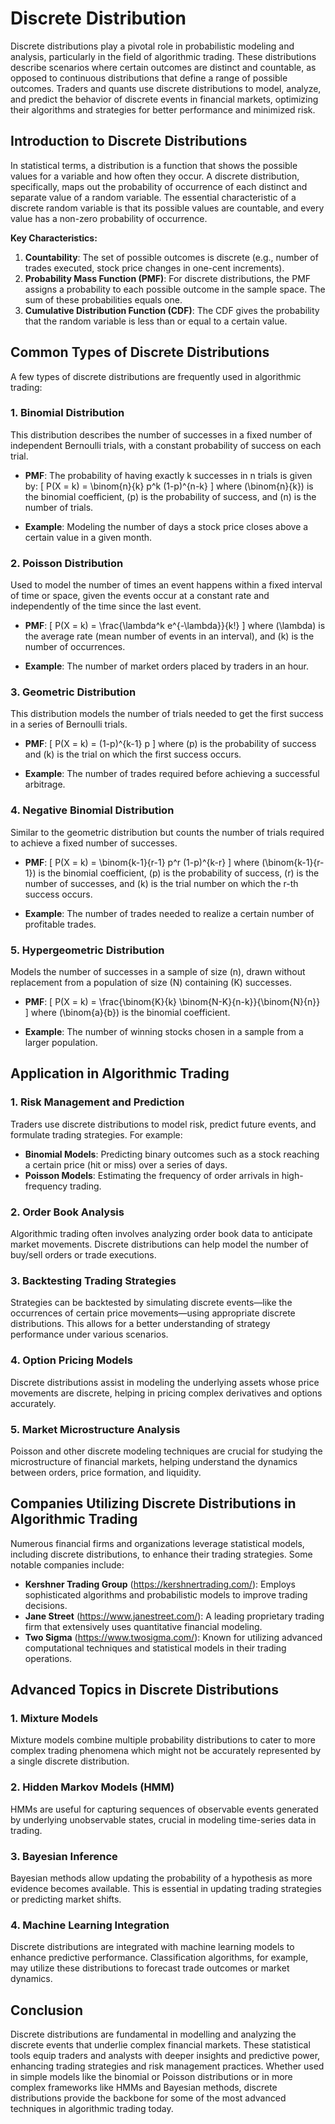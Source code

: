 # Discrete Distribution

Discrete distributions play a pivotal role in probabilistic modeling and analysis, particularly in the field of algorithmic trading. These distributions describe scenarios where certain outcomes are distinct and countable, as opposed to continuous distributions that define a range of possible outcomes. Traders and quants use discrete distributions to model, analyze, and predict the behavior of discrete events in financial markets, optimizing their algorithms and strategies for better performance and minimized risk.

## Introduction to Discrete Distributions

In statistical terms, a distribution is a function that shows the possible values for a variable and how often they occur. A discrete distribution, specifically, maps out the probability of occurrence of each distinct and separate value of a random variable. The essential characteristic of a discrete random variable is that its possible values are countable, and every value has a non-zero probability of occurrence.

**Key Characteristics:**
1. **Countability**: The set of possible outcomes is discrete (e.g., number of trades executed, stock price changes in one-cent increments).
2. **Probability Mass Function (PMF)**: For discrete distributions, the PMF assigns a probability to each possible outcome in the sample space. The sum of these probabilities equals one.
3. **Cumulative Distribution Function (CDF)**: The CDF gives the probability that the random variable is less than or equal to a certain value.

## Common Types of Discrete Distributions

A few types of discrete distributions are frequently used in algorithmic trading:

### 1. **Binomial Distribution**

This distribution describes the number of successes in a fixed number of independent Bernoulli trials, with a constant probability of success on each trial.

- **PMF**: The probability of having exactly k successes in n trials is given by:
  \[
  P(X = k) = \binom{n}{k} p^k (1-p)^{n-k}
  \]
  where \(\binom{n}{k}\) is the binomial coefficient, \(p\) is the probability of success, and \(n\) is the number of trials.

- **Example**: Modeling the number of days a stock price closes above a certain value in a given month.

### 2. **Poisson Distribution**

Used to model the number of times an event happens within a fixed interval of time or space, given the events occur at a constant rate and independently of the time since the last event.

- **PMF**: 
  \[
  P(X = k) = \frac{\lambda^k e^{-\lambda}}{k!}
  \]
  where \(\lambda\) is the average rate (mean number of events in an interval), and \(k\) is the number of occurrences.
  
- **Example**: The number of market orders placed by traders in an hour.

### 3. **Geometric Distribution**

This distribution models the number of trials needed to get the first success in a series of Bernoulli trials.

- **PMF**: 
  \[
  P(X = k) = (1-p)^{k-1} p
  \]
  where \(p\) is the probability of success and \(k\) is the trial on which the first success occurs.

- **Example**: The number of trades required before achieving a successful arbitrage.

### 4. **Negative Binomial Distribution**

Similar to the geometric distribution but counts the number of trials required to achieve a fixed number of successes.

- **PMF**:
  \[
  P(X = k) = \binom{k-1}{r-1} p^r (1-p)^{k-r}
  \]
  where \(\binom{k-1}{r-1}\) is the binomial coefficient, \(p\) is the probability of success, \(r\) is the number of successes, and \(k\) is the trial number on which the r-th success occurs.

- **Example**: The number of trades needed to realize a certain number of profitable trades.

### 5. **Hypergeometric Distribution**

Models the number of successes in a sample of size \(n\), drawn without replacement from a population of size \(N\) containing \(K\) successes.

- **PMF**:
  \[
  P(X = k) = \frac{\binom{K}{k} \binom{N-K}{n-k}}{\binom{N}{n}}
  \]
  where \(\binom{a}{b}\) is the binomial coefficient.

- **Example**: The number of winning stocks chosen in a sample from a larger population.

## Application in Algorithmic Trading

### 1. **Risk Management and Prediction**

Traders use discrete distributions to model risk, predict future events, and formulate trading strategies. For example:

- **Binomial Models**: Predicting binary outcomes such as a stock reaching a certain price (hit or miss) over a series of days.
- **Poisson Models**: Estimating the frequency of order arrivals in high-frequency trading.

### 2. **Order Book Analysis**

Algorithmic trading often involves analyzing order book data to anticipate market movements. Discrete distributions can help model the number of buy/sell orders or trade executions.

### 3. **Backtesting Trading Strategies**

Strategies can be backtested by simulating discrete events—like the occurrences of certain price movements—using appropriate discrete distributions. This allows for a better understanding of strategy performance under various scenarios.

### 4. **Option Pricing Models**

Discrete distributions assist in modeling the underlying assets whose price movements are discrete, helping in pricing complex derivatives and options accurately.

### 5. **Market Microstructure Analysis**

Poisson and other discrete modeling techniques are crucial for studying the microstructure of financial markets, helping understand the dynamics between orders, price formation, and liquidity.

## Companies Utilizing Discrete Distributions in Algorithmic Trading

Numerous financial firms and organizations leverage statistical models, including discrete distributions, to enhance their trading strategies. Some notable companies include:

- **Kershner Trading Group** (https://kershnertrading.com/): Employs sophisticated algorithms and probabilistic models to improve trading decisions.
- **Jane Street** (https://www.janestreet.com/): A leading proprietary trading firm that extensively uses quantitative financial modeling.
- **Two Sigma** (https://www.twosigma.com/): Known for utilizing advanced computational techniques and statistical models in their trading operations.

## Advanced Topics in Discrete Distributions

### 1. **Mixture Models**

Mixture models combine multiple probability distributions to cater to more complex trading phenomena which might not be accurately represented by a single discrete distribution.

### 2. **Hidden Markov Models (HMM)**

HMMs are useful for capturing sequences of observable events generated by underlying unobservable states, crucial in modeling time-series data in trading.

### 3. **Bayesian Inference**

Bayesian methods allow updating the probability of a hypothesis as more evidence becomes available. This is essential in updating trading strategies or predicting market shifts.

### 4. **Machine Learning Integration**

Discrete distributions are integrated with machine learning models to enhance predictive performance. Classification algorithms, for example, may utilize these distributions to forecast trade outcomes or market dynamics.

## Conclusion

Discrete distributions are fundamental in modelling and analyzing the discrete events that underlie complex financial markets. These statistical tools equip traders and analysts with deeper insights and predictive power, enhancing trading strategies and risk management practices. Whether used in simple models like the binomial or Poisson distributions or in more complex frameworks like HMMs and Bayesian methods, discrete distributions provide the backbone for some of the most advanced techniques in algorithmic trading today.